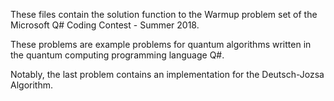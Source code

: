 These files contain the solution function to the Warmup problem set of the Microsoft Q# Coding Contest - Summer 2018.

These problems are example problems for quantum algorithms written in the quantum computing programming language Q#.

Notably, the last problem contains an implementation for the Deutsch-Jozsa Algorithm.
